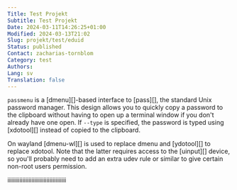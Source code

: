 ```yaml
---
Title: Test Projekt
Subtitle: Test Projekt
Date: 2024-03-11T14:26:25+01:00
Modified: 2024-03-13T21:02
Slug: projekt/test/eduid
Status: published
Contact: zacharias-tornblom
Category: test
Authors: 
Lang: sv
Translation: false
---
```


`passmenu` is a [dmenu][]-based interface to [pass][], the standard Unix
password manager. This design allows you to quickly copy a password to the
clipboard without having to open up a terminal window if you don't already have
one open. If `--type` is specified, the password is typed using [xdotool][]
instead of copied to the clipboard.

On wayland [dmenu-wl][] is used to replace dmenu and [ydotool][] to replace xdotool.
Note that the latter requires access to the [uinput][] device, so you'll probably
need to add an extra udev rule or similar to give certain non-root users permission.


iiiiiiiiiiiiiiiiiiiiiiiiiiiiiiiiiiiiiii
